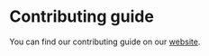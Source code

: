 # Contributing guide

You can find our contributing guide on our [website](https://sktime-backup.readthedocs.io/en/latest/get_involved/contributing.html).
